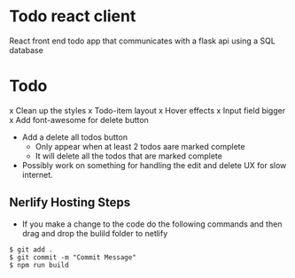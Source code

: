 # Todo react client

React front end todo app that communicates with a flask api using a SQL database

# Todo

x Clean up the styles
  x Todo-item layout
  x Hover effects
  x Input field bigger
x Add font-awesome for delete button
- Add a delete all todos button
  - Only appear when at least 2 todos aare marked complete
  - It will delete all the todos that are marked complete
- Possibly work on something for handling the edit and delete UX for slow internet.



## Nerlify Hosting Steps
- If you make a change to the code do the following commands and then drag and drop the bulild folder to netlify
```
$ git add .
$ git commit -m "Commit Message"
$ npm run build
```
